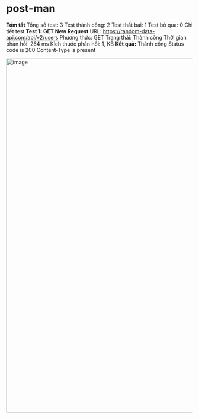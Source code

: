 # post-man
**Tóm tắt**
  Tổng số test: 3
  Test thành công: 2
  Test thất bại: 1
  Test bỏ qua: 0
  Chi tiết test
**Test 1: GET New Request**
URL: https://random-data-api.com/api/v2/users
Phương thức: GET
  Trạng thái: Thành công
  Thời gian phản hồi: 264 ms
  Kích thước phản hồi: 1, KB
 **Kết quả:**
Thành công
  Status code is 200
  Content-Type is present

  <img width="960" alt="image" src="https://github.com/NTHong0242/post-man/assets/96609863/b9be90b2-0eff-433c-aefe-7e48fdc93976">
